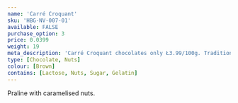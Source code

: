 ```yaml
---
name: 'Carré Croquant'
sku: 'HBG-NV-007-01'
available: FALSE
purchase_option: 3
price: 0.0399
weight: 19
meta_description: 'Carré Croquant chocolates only Ł3.99/100g. Traditional sweets and more at Humbugs Confectionery Store. Specialists in satisfying your sweet tooth!'
type: [Chocolate, Nuts]
colour: [Brown]
contains: [Lactose, Nuts, Sugar, Gelatin]
---
```

Praline with caramelised nuts.